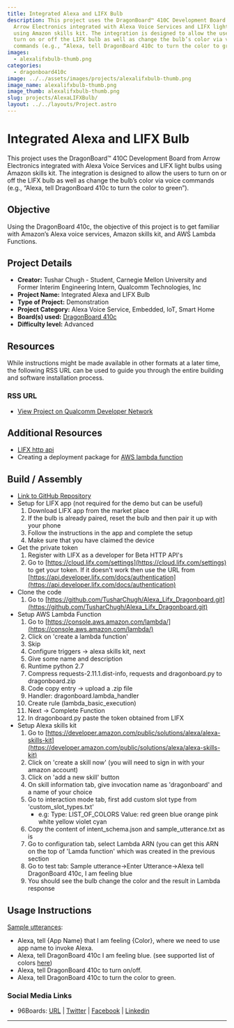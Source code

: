 ```yaml
---
title: Integrated Alexa and LIFX Bulb
description: This project uses the DragonBoard™ 410C Development Board from
  Arrow Electronics integrated with Alexa Voice Services and LIFX light bulbs
  using Amazon skills kit. The integration is designed to allow the users to
  turn on or off the LIFX bulb as well as change the bulb’s color via voice
  commands (e.g., “Alexa, tell DragonBoard 410c to turn the color to green”).
images:
  - alexalifxbulb-thumb.png
categories:
  - dragonboard410c
image: ../../assets/images/projects/alexalifxbulb-thumb.png
image_name: alexalifxbulb-thumb.png
image_thumb: alexalifxbulb-thumb.png
slug: projects/AlexaLIFXBulb/
layout: ../../layouts/Project.astro
---
```

# Integrated Alexa and LIFX Bulb

This project uses the DragonBoard™ 410C Development Board from Arrow Electronics integrated with Alexa Voice Services and LIFX light bulbs using Amazon skills kit. The integration is designed to allow the users to turn on or off the LIFX bulb as well as change the bulb’s color via voice commands (e.g., “Alexa, tell DragonBoard 410c to turn the color to green”).

## Objective

Using the DragonBoard 410c, the objective of this project is to get familiar with Amazon’s Alexa voice services, Amazon skills kit, and AWS Lambda Functions.

## Project Details

- **Creator:** Tushar Chugh - Student, Carnegie Mellon University and Former Interim Engineering Intern, Qualcomm Technologies, Inc
- **Project Name:** Integrated Alexa and LIFX Bulb
- **Type of Project:** Demonstration
- **Project Category:** Alexa Voice Service, Embedded, IoT, Smart Home
- **Board(s) used:** [DragonBoard 410c](https://www.96boards.org/product/dragonboard410c/)
- **Difficulty level:** Advanced

## Resources

While instructions might be made available in other formats at a later time, the following RSS URL can be used to guide you through the entire building and software installation process.

### RSS URL

- [View Project on Qualcomm Developer Network](https://developer.qualcomm.com/project/integrated-alexa-and-lifx-bulb)

## Additional Resources

- [LIFX http api](https://api.developer.lifx.com/)
- Creating a deployment package for [AWS lambda function](http://docs.aws.amazon.com/lambda/latest/dg/lambda-python-how-to-create-deployment-package.html)

## Build / Assembly

- [Link to GitHub Repository](https://github.com/TusharChugh/Alexa_Lifx_Dragonboard)
- Setup for LIFX app (not required for the demo but can be useful)
   1. Download LIFX app from the market place
   2. If the bulb is already paired, reset the bulb and then pair it up with your phone
   3. Follow the instructions in the app and complete the setup
   4. Make sure that you have claimed the device
- Get the private token
   1. Register with LIFX as a developer for Beta HTTP API's
   2. Go to [https://cloud.lifx.com/settings](https://cloud.lifx.com/settings) to get your token. If it doesn't work then use the URL from [https://api.developer.lifx.com/docs/authentication](https://api.developer.lifx.com/docs/authentication)
- Clone the code
   1. Go to [https://github.com/TusharChugh/Alexa_Lifx_Dragonboard.git](https://github.com/TusharChugh/Alexa_Lifx_Dragonboard.git)
- Setup AWS Lambda Function
   1. Go to [https://console.aws.amazon.com/lambda/](https://console.aws.amazon.com/lambda/)
   2. Click on 'create a lambda function'
   3. Skip
   4. Configure triggers -> alexa skills kit, next
   5. Give some name and description
   6. Runtime python 2.7
   7. Compress requests-2.11.1.dist-info, requests and dragonboard.py to dragonboard.zip
   8. Code copy entry -> upload a .zip file
   9. Handler: dragonboard.lambda_handler
   10. Create rule (lambda_basic_execution)
   11. Next -> Complete Function
   12. In dragonboard.py paste the token obtained from LIFX
- Setup Alexa skills kit
   1. Go to [https://developer.amazon.com/public/solutions/alexa/alexa-skills-kit](https://developer.amazon.com/public/solutions/alexa/alexa-skills-kit)
   2. Click on 'create a skill now' (you will need to sign in with your amazon account)
   3. Click on 'add a new skill' button
   4. On skill information tab, give invocation name as 'dragonboard' and a name of your choice
   5. Go to interaction mode tab, first add custom slot type from 'custom_slot_types.txt'
      - e.g: Type: LIST_OF_COLORS Value: red green blue orange pink white yellow violet cyan
   6. Copy the content of intent_schema.json and sample_utterance.txt as is
   7. Go to configuration tab, select Lambda ARN (you can get this ARN on the top of 'Lamda function' which was created in the previous section
   8. Go to test tab: Sample utterance->Enter Utterance->Alexa tell DragonBoard 410c, I am feeling blue
   9. You should see the bulb change the color and the result in Lambda response

## Usage Instructions

[Sample utterances](https://github.com/TusharChugh/Alexa_Lifx_Dragonboard/blob/master/sample_utterance.txt):

- Alexa, tell {App Name} that I am feeling {Color}, where we need to use app name to invoke Alexa.
- Alexa, tell DragonBoard 410c I am feeling blue. (see supported list of colors [here](https://github.com/TusharChugh/Alexa_Lifx_Dragonboard/blob/master/custom_slot_types.txt))
- Alexa, tell DragonBoard 410c to turn on/off.
- Alexa, tell DragonBoard 410c to turn the color to green.

### Social Media Links

- 96Boards: [URL](https://www.96boards.org/) | [Twitter](https://twitter.com/96boards) | [Facebook](https://www.facebook.com/96Boards) | [Linkedin](https://www.linkedin.com/company/{{site.linkedin_username}}/)

***
